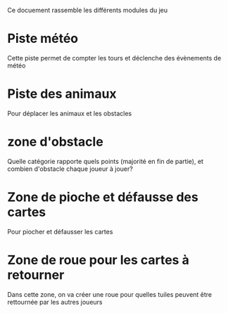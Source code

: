 Ce docuement rassemble les différents modules du jeu
# Piste météo
Cette piste permet de compter les tours et déclenche des évènements de météo

# Piste des animaux
Pour déplacer les animaux et les obstacles

# zone d'obstacle
Quelle catégorie rapporte quels points (majorité en fin de partie), et combien d'obstacle chaque joueur à jouer?

# Zone de pioche et défausse des cartes
Pour piocher et défausser les cartes

# Zone de roue pour les cartes à retourner 
Dans cette zone, on va créer une roue pour quelles tuiles peuvent être rettournée par les autres joueurs
